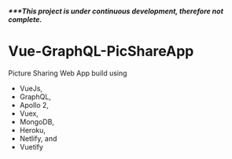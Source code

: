 ##### ***This project is under continuous development, therefore not complete.

# Vue-GraphQL-PicShareApp
Picture Sharing Web App build using 
- VueJs, 
- GraphQL, 
- Apollo 2, 
- Vuex,
- MongoDB, 
- Heroku, 
- Netlify, and 
- Vuetify
